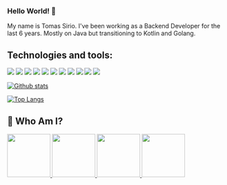 ### Hello World! 👋

My name is Tomas Sirio. I've been working as a Backend Developer for the last 6 years. Mostly on Java but transitioning to Kotlin and Golang.

## Technologies and tools:

![](https://img.shields.io/badge/OS-Linux-informational?style=flat&logo=<LOGO_NAME>&logoColor=white&color=blue)
![](https://img.shields.io/badge/OS-MacOs-informational?style=flat&logo=<LOGO_NAME>&logoColor=white&color=blue)
![](https://img.shields.io/badge/Editor-IntelliJ-informational?style=flat&logo=<LOGO_NAME>&logoColor=white&color=orange)
![](https://img.shields.io/badge/Code-Java-informational?style=flat&logo=<LOGO_NAME>&logoColor=white&color=2bbc8a)
![](https://img.shields.io/badge/Code-Kotlin-informational?style=flat&logo=<LOGO_NAME>&logoColor=white&color=2bbc8a)
![](https://img.shields.io/badge/Code-Go-informational?style=flat&logo=<LOGO_NAME>&logoColor=white&color=2bbc8a)
![](https://img.shields.io/badge/Cloud-AWS-informational?style=flat&logo=<LOGO_NAME>&logoColor=white&color=red)
![](https://img.shields.io/badge/Cloud-GCP-informational?style=flat&logo=<LOGO_NAME>&logoColor=white&color=red)
![](https://img.shields.io/badge/Framework-SpringBoot-informational?style=flat&logo=<LOGO_NAME>&logoColor=white&color=violet)
![](https://img.shields.io/badge/Tools-Docker-informational?style=flat&logo=<LOGO_NAME>&logoColor=white&color=lightblue)
![](https://img.shields.io/badge/Tools-Kubernetes-informational?style=flat&logo=<LOGO_NAME>&logoColor=white&color=lightblue)

[![Github stats](https://github-readme-stats.vercel.app/api?username=tomassirio)](https://github.com/anuraghazra/github-readme-stats)

[![Top Langs](https://github-readme-stats.vercel.app/api/top-langs/?username=tomassirio&hide=python,vue&layout=compact)](https://github.com/anuraghazra/github-readme-stats)

## :bust_in_silhouette: Who Am I?
  <a href="mailto:tomassirio@gmail.com?Subject=Tomas%20You%20Are%20Amazing!">
      <img src="https://cdn2.downdetector.com/static/uploads/logo/image21.png" width="100"; height="100"/>
  </a>
  <a href="https://www.linkedin.com/in/tomassirio/">
      <img src="https://upload.wikimedia.org/wikipedia/commons/thumb/c/ca/LinkedIn_logo_initials.png/600px-LinkedIn_logo_initials.png?20140125013055" width="100"; height="100"/>
  </a>
  <a href="https://dev.to/tomassirio">
      <img src="https://avatars3.githubusercontent.com/u/13521919?s=280&v=4" width="100"; height="100"/>
  </a>
  <a href="https://www.buymeacoffee.com/tomassirio1">
      <img src="https://i.pinimg.com/originals/60/fd/e8/60fde811b6be57094e0abc69d9c2622a.jpg" width="100"; height="100"/>
  </a>

